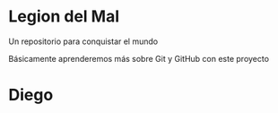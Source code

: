 # Legion del Mal
Un repositorio para conquistar el mundo

Básicamente aprenderemos más sobre Git y GitHub con este proyecto


# Diego